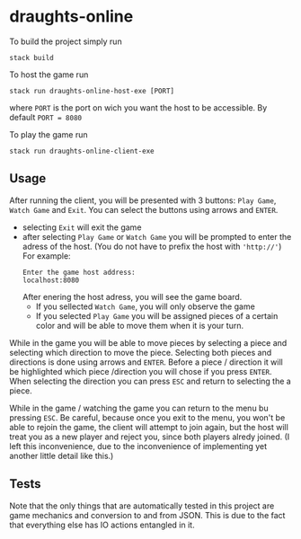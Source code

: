 # draughts-online

To build the project simply run 
```
stack build
```

To host the game run
```
stack run draughts-online-host-exe [PORT]
```
where `PORT` is the port on wich you want the host to be accessible.
By default `PORT = 8080`


To play the game run
```
stack run draughts-online-client-exe
```

## Usage


After running the client, 
you will be presented with 3 buttons: `Play Game`, `Watch Game` and `Exit`.
You can select the buttons using arrows and `ENTER`.

- selecting `Exit` will exit the game
- after selecting `Play Game` or `Watch Game` you will be prompted to enter 
  the adress of the host. 
  (You do not have to prefix the host with `'http://'`) 
  For example:
  ```
  Enter the game host address:
  localhost:8080
  ``` 
  After enering the host adress, you will see the game board.
  - If you sellected `Watch Game`, you will only observe the game
  - If you selected `Play Game` you will be assigned pieces of a certain color 
    and will be able to move them when it is your turn.

While in the game you will be able to move pieces by selecting a piece and
selecting which direction to move the piece.
Selecting both pieces and directions is done using arrows and `ENTER`. 
Before a piece / direction it will be highlighted which piece /direction you 
will chose if you press `ENTER`.
When selecting the direction you can press `ESC` and return to selecting the a 
piece.


While in the game / watching the game you can return to the menu bu pressing
`ESC`. Be careful, because once you exit to the menu, you won't be able to 
rejoin the game, the client will attempt to join again, but the host will treat
you as a new player and reject you, since both players alredy joined.
(I left this inconvenience, due to the inconvenience of implementing yet 
another little detail like this.)




## Tests
Note that the only things that are automatically tested in this project are
game mechanics and conversion to and from JSON. This is due to the fact that 
everything else has IO actions entangled in it.

